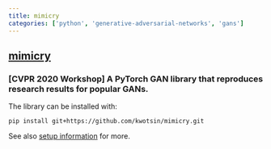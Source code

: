 ```yaml
---
title: mimicry
categories: ['python', 'generative-adversarial-networks', 'gans']
---
```

## [mimicry](https://github.com/kwotsin/mimicry)

### [CVPR 2020 Workshop] A PyTorch GAN library that reproduces research results for popular GANs.

The library can be installed with:
```
pip install git+https://github.com/kwotsin/mimicry.git
```

See also [setup information](https://mimicry.readthedocs.io/en/latest/guides/introduction.html) for more.
